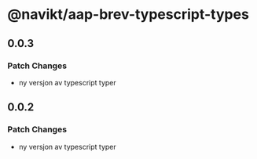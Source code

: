 # @navikt/aap-brev-typescript-types

## 0.0.3

### Patch Changes

- ny versjon av typescript typer

## 0.0.2

### Patch Changes

- ny versjon av typescript typer
